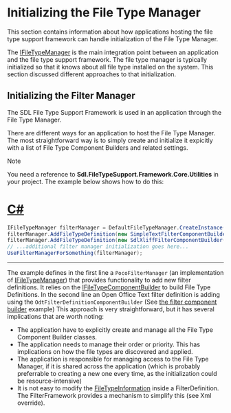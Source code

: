 
Initializing the File Type Manager
====

This section contains information about how applications hosting the file type support framework can handle initialization of the File Type Manager.

The [IFileTypeManager](../../api/filetypesupport/Sdl.FileTypeSupport.Framework.IntegrationApi.IFileTypeManager.yml) is the main integration point between an application and the file type support framework. The file type manager is typically initialized so that it knows about all file type installed on the system. This section discussed different approaches to that initialization.

Initializing the Filter Manager
---
The SDL File Type Support Framework is used in an application through the File Type Manager.

There are different ways for an application to host the File Type Manager. The most straightforward way is to simply create and initialize it expicitly with a list of File Type Component Builders and related settings. 

> [!Note]
>
> You need a reference to **Sdl.FileTypeSupport.Framework.Core.Utilities** in your project. The example below shows how to do this:

# [C#](#tab/tabid-1)
```cs
IFileTypeManager filterManager = DefaultFileTypeManager.CreateInstance();
filterManager.AddFileTypeDefinition(new SimpleTextFilterComponentBuilder());
filterManager.AddFileTypeDefinition(new SdlXliffFilterComponentBuilder());
// ...additional filter manager initialization goes here...
UseFilterManagerForSomething(filterManager);
```
***

The example defines in the first line a `PocoFilterManager` (an implementation of [IFileTypeManager](../../api/filetypesupport/Sdl.FileTypeSupport.Framework.IntegrationApi.IFileTypeManager.yml)) that provides functionality to add new filter definitions. It relies on the [IFileTypeComponentBuilder](../../api/filetypesupport/Sdl.FileTypeSupport.Framework.IntegrationApi.IFileTypeComponentBuilder.yml) to build File Type Definitions. In the second line an Open Office Text filter definition is adding using the `OdtFilterDefinitionComponentBuilder` (See [the filter component builder](the_filter_component_builder.md) example) This approach is very straightforward, but it has several implications that are worth noting:

* The application have to explicitly create and manage all the File Type Component Builder classes.
*   The application needs to manage their order or priority. This has implications on how the file types are discovered and applied.
* The application is responsible for managing access to the File Type Manager, if it is shared across the application (which is probably preferrable to creating a new one every time, as the initialization could be resource-intensive)
* It is not easy to modify the [FileTypeInformation](../../api/filetypesupport/Sdl.FileTypeSupport.Framework.IntegrationApi.IFileTypeInformation.yml) inside a FilterDefinition. The FilterFramework provides a mechanism to simplify this (see Xml override).